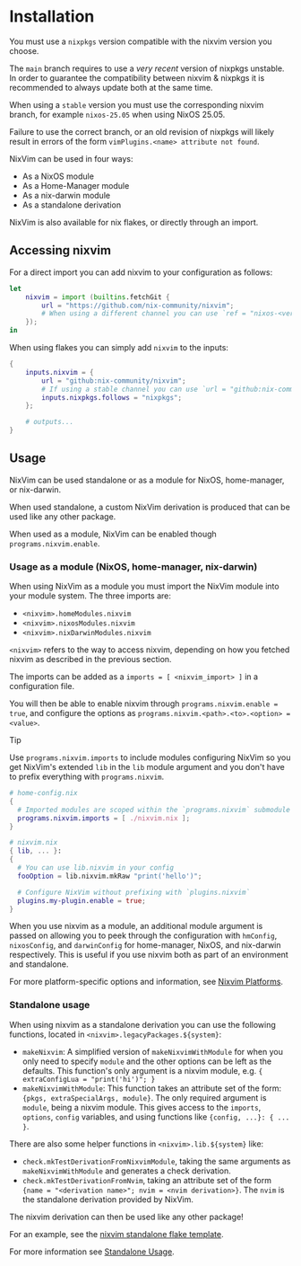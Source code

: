 # Installation

You must use a `nixpkgs` version compatible with the nixvim version you choose.

The `main` branch requires to use a _very recent_ version of nixpkgs unstable.
In order to guarantee the compatibility between nixvim & nixpkgs it is recommended to always update both at the same time.

When using a `stable` version you must use the corresponding nixvim branch, for example `nixos-25.05` when using NixOS 25.05.

Failure to use the correct branch, or an old revision of nixpkgs will likely result in errors of the form `vimPlugins.<name> attribute not found`.

NixVim can be used in four ways:
- As a NixOS module
- As a Home-Manager module
- As a nix-darwin module
- As a standalone derivation

NixVim is also available for nix flakes, or directly through an import.

## Accessing nixvim

For a direct import you can add nixvim to your configuration as follows:
```nix
let
    nixvim = import (builtins.fetchGit {
        url = "https://github.com/nix-community/nixvim";
        # When using a different channel you can use `ref = "nixos-<version>"` to set it here
    });
in
```

When using flakes you can simply add `nixvim` to the inputs:
```nix
{
    inputs.nixvim = {
        url = "github:nix-community/nixvim";
        # If using a stable channel you can use `url = "github:nix-community/nixvim/nixos-<version>"`
        inputs.nixpkgs.follows = "nixpkgs";
    };

    # outputs...
}

```

## Usage

NixVim can be used standalone or as a module for NixOS, home-manager, or nix-darwin.

When used standalone, a custom NixVim derivation is produced that can be used like any other package.

When used as a module, NixVim can be enabled though `programs.nixvim.enable`.


### Usage as a module (NixOS, home-manager, nix-darwin)

When using NixVim as a module you must import the NixVim module into your module system.
The three imports are:
- `<nixvim>.homeModules.nixvim`
- `<nixvim>.nixosModules.nixvim`
- `<nixvim>.nixDarwinModules.nixvim`

`<nixvim>` refers to the way to access nixvim, depending on how you fetched nixvim as described in the previous section.

The imports can be added as a `imports = [ <nixvim_import> ]` in a configuration file.

You will then be able to enable nixvim through `programs.nixvim.enable = true`, and configure the
options as `programs.nixvim.<path>.<to>.<option> = <value>`.

> [!TIP]
> Use `programs.nixvim.imports` to include modules configuring NixVim so you get NixVim's extended `lib` in the `lib` module argument and you don't have to prefix everything with `programs.nixvim`.
>
> <!-- This is also in /docs/lib/index.md -->
>
> ```nix
> # home-config.nix
> {
>   # Imported modules are scoped within the `programs.nixvim` submodule
>   programs.nixvim.imports = [ ./nixvim.nix ];
> }
> ```
>
> ```nix
> # nixvim.nix
> { lib, ... }:
> {
>   # You can use lib.nixvim in your config
>   fooOption = lib.nixvim.mkRaw "print('hello')";
>
>   # Configure NixVim without prefixing with `plugins.nixvim`
>   plugins.my-plugin.enable = true;
> }
> ```

When you use nixvim as a module, an additional module argument is passed on allowing you to peek through the configuration with `hmConfig`, `nixosConfig`, and `darwinConfig` for home-manager, NixOS, and nix-darwin respectively.
This is useful if you use nixvim both as part of an environment and standalone.

For more platform-specific options and information, see [Nixvim Platforms](../platforms/index.md).

### Standalone usage

When using nixvim as a standalone derivation you can use the following functions, located in `<nixvim>.legacyPackages.${system}`:
- `makeNixvim`: A simplified version of `makeNixvimWithModule` for when you only need to specify `module` and the other options can be left as the defaults.
  This function's only argument is a nixvim module, e.g. `{ extraConfigLua = "print('hi')"; }`
- `makeNixvimWithModule`: This function takes an attribute set of the form: `{pkgs, extraSpecialArgs, module}`.
  The only required argument is `module`, being a nixvim module. This gives access to the `imports`, `options`, `config` variables, and using functions like `{config, ...}: { ... }`.

There are also some helper functions in `<nixvim>.lib.${system}` like:
- `check.mkTestDerivationFromNixvimModule`, taking the same arguments as `makeNixvimWithModule` and generates a check derivation.
- `check.mkTestDerivationFromNvim`, taking an attribute set of the form `{name = "<derivation name>"; nvim = <nvim derivation>}`. The `nvim` is the standalone derivation provided by NixVim.

The nixvim derivation can then be used like any other package!

For an example, see the [nixvim standalone flake template](https://github.com/nix-community/nixvim/blob/main/templates/simple/flake.nix).

For more information see [Standalone Usage](../platforms/standalone.md).
